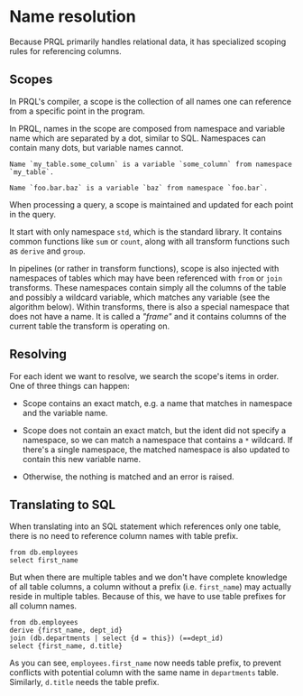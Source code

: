 # Name resolution

Because PRQL primarily handles relational data, it has specialized scoping rules
for referencing columns.

## Scopes

In PRQL's compiler, a scope is the collection of all names one can reference
from a specific point in the program.

In PRQL, names in the scope are composed from namespace and variable name which
are separated by a dot, similar to SQL. Namespaces can contain many dots, but
variable names cannot.

```admonish example
Name `my_table.some_column` is a variable `some_column` from namespace `my_table`.

Name `foo.bar.baz` is a variable `baz` from namespace `foo.bar`.
```

When processing a query, a scope is maintained and updated for each point in the
query.

It start with only namespace `std`, which is the standard library. It contains
common functions like `sum` or `count`, along with all transform functions such
as `derive` and `group`.

In pipelines (or rather in transform functions), scope is also injected with
namespaces of tables which may have been referenced with `from` or `join`
transforms. These namespaces contain simply all the columns of the table and
possibly a wildcard variable, which matches any variable (see the algorithm
below). Within transforms, there is also a special namespace that does not have
a name. It is called a _"frame"_ and it contains columns of the current table
the transform is operating on.

## Resolving

For each ident we want to resolve, we search the scope's items in order. One of
three things can happen:

- Scope contains an exact match, e.g. a name that matches in namespace and the
  variable name.

- Scope does not contain an exact match, but the ident did not specify a
  namespace, so we can match a namespace that contains a `*` wildcard. If
  there's a single namespace, the matched namespace is also updated to contain
  this new variable name.

- Otherwise, the nothing is matched and an error is raised.

## Translating to SQL

When translating into an SQL statement which references only one table, there is
no need to reference column names with table prefix.

```prql
from db.employees
select first_name
```

But when there are multiple tables and we don't have complete knowledge of all
table columns, a column without a prefix (i.e. `first_name`) may actually reside
in multiple tables. Because of this, we have to use table prefixes for all
column names.

```prql
from db.employees
derive {first_name, dept_id}
join (db.departments | select {d = this}) (==dept_id)
select {first_name, d.title}
```

As you can see, `employees.first_name` now needs table prefix, to prevent
conflicts with potential column with the same name in `departments` table.
Similarly, `d.title` needs the table prefix.
